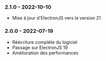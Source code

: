 ### 2.1.0 - 2022-10-10

- Mise à jour d'ElectronJS vers la version 21

### 2.0.0 - 2022-07-19

- Réécriture complète du logiciel
- Passage sur ElectronJS 19
- Amélioration des performances
